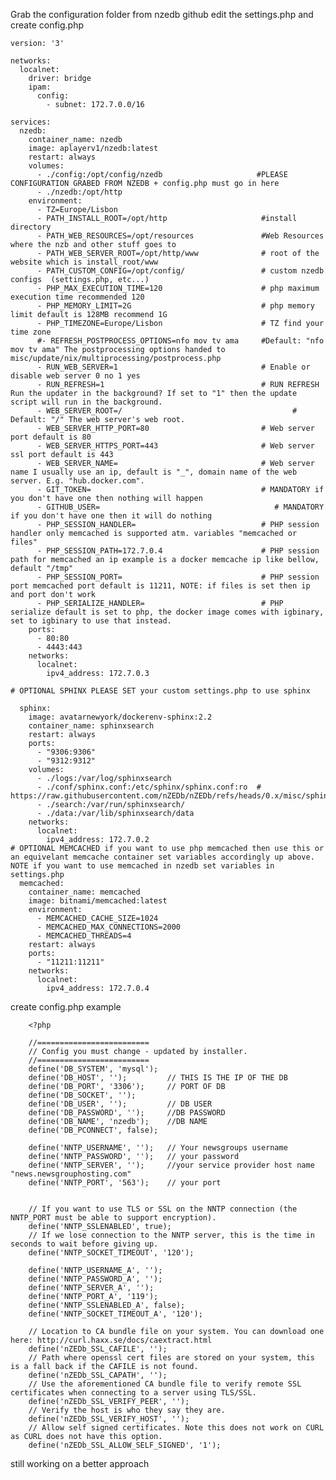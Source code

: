 Grab the configuration folder from nzedb github edit the settings.php and create config.php 

    version: '3'

    networks:
      localnet:
        driver: bridge
        ipam:
          config:
            - subnet: 172.7.0.0/16

    services:
      nzedb:
        container_name: nzedb
        image: aplayerv1/nzedb:latest
        restart: always
        volumes:
          - ./config:/opt/config/nzedb                     #PLEASE CONFIGURATION GRABED FROM NZEDB + config.php must go in here
          - ./nzedb:/opt/http
        environment:
          - TZ=Europe/Lisbon
          - PATH_INSTALL_ROOT=/opt/http                     #install directory
          - PATH_WEB_RESOURCES=/opt/resources               #Web Resources where the nzb and other stuff goes to
          - PATH_WEB_SERVER_ROOT=/opt/http/www              # root of the website which is install_root/www
          - PATH_CUSTOM_CONFIG=/opt/config/                 # custom nzedb configs  (settings.php, etc...)
          - PHP_MAX_EXECUTION_TIME=120                      # php maximum execution time recommended 120
          - PHP_MEMORY_LIMIT=2G                             # php memory limit default is 128MB recommend 1G
          - PHP_TIMEZONE=Europe/Lisbon                      # TZ find your time zone
          #- REFRESH_POSTPROCESS_OPTIONS=nfo mov tv ama     #Default: "nfo mov tv ama" The postprocessing options handed to misc/update/nix/multiprocessing/postprocess.php  
          - RUN_WEB_SERVER=1                                # Enable or disable web server 0 no 1 yes
          - RUN_REFRESH=1                                   # RUN REFRESH Run the updater in the background? If set to "1" then the update script will run in the background. 
          - WEB_SERVER_ROOT=/                                      # Default: "/" The web server's web root. 
          - WEB_SERVER_HTTP_PORT=80                         # Web server port default is 80
          - WEB_SERVER_HTTPS_PORT=443                       # Web server ssl port default is 443
          - WEB_SERVER_NAME=                                # Web server name I usually use an ip, default is "_", domain name of the web server. E.g. "hub.docker.com".
          - GIT_TOKEN=                                      # MANDATORY if you don't have one then nothing will happen
          - GITHUB_USER=                                       # MANDATORY if you don't have one then it will do nothing
          - PHP_SESSION_HANDLER=                            # PHP session handler only memcached is supported atm. variables "memcached or files"
          - PHP_SESSION_PATH=172.7.0.4                      # PHP session path for memcached an ip example is a docker memcache ip like bellow, default "/tmp"
          - PHP_SESSION_PORT=                               # PHP session port memcached port default is 11211, NOTE: if files is set then ip and port don't work
          - PHP_SERIALIZE_HANDLER=                          # PHP serialize default is set to php, the docker image comes with igbinary, set to igbinary to use that instead.
        ports:
          - 80:80
          - 4443:443
        networks:
          localnet:
            ipv4_address: 172.7.0.3

    # OPTIONAL SPHINX PLEASE SET your custom settings.php to use sphinx

      sphinx:
        image: avatarnewyork/dockerenv-sphinx:2.2
        container_name: sphinxsearch
        restart: always
        ports:
          - "9306:9306" 
          - "9312:9312"
        volumes:
          - ./logs:/var/log/sphinxsearch
          - ./conf/sphinx.conf:/etc/sphinx/sphinx.conf:ro  # https://raw.githubusercontent.com/nZEDb/nZEDb/refs/heads/0.x/misc/sphinxsearch/sphinx.conf
          - ./search:/var/run/sphinxsearch/
          - ./data:/var/lib/sphinxsearch/data 
        networks:
          localnet:
            ipv4_address: 172.7.0.2
    # OPTIONAL MEMCACHED if you want to use php memcached then use this or an equivelant memcache container set variables accordingly up above. NOTE if you want to use memcached in nzedb set variables in settings.php 
      memcached:
        container_name: memcached
        image: bitnami/memcached:latest
        environment:
          - MEMCACHED_CACHE_SIZE=1024
          - MEMCACHED_MAX_CONNECTIONS=2000
          - MEMCACHED_THREADS=4
        restart: always
        ports:
          - "11211:11211"
        networks:
          localnet:
            ipv4_address: 172.7.0.4

create config.php example

        <?php
        
        //=========================
        // Config you must change - updated by installer.
        //=========================
        define('DB_SYSTEM', 'mysql');
        define('DB_HOST', '');         // THIS IS THE IP OF THE DB
        define('DB_PORT', '3306');     // PORT OF DB
        define('DB_SOCKET', '');
        define('DB_USER', '');         // DB USER
        define('DB_PASSWORD', '');     //DB PASSWORD
        define('DB_NAME', 'nzedb');    //DB NAME
        define('DB_PCONNECT', false);
        
        define('NNTP_USERNAME', '');   // Your newsgroups username
        define('NNTP_PASSWORD', '');   // your password
        define('NNTP_SERVER', '');     //your service provider host name "news.newsgrouphosting.com"
        define('NNTP_PORT', '563');    // your port

        
        // If you want to use TLS or SSL on the NNTP connection (the NNTP_PORT must be able to support encryption).
        define('NNTP_SSLENABLED', true);
        // If we lose connection to the NNTP server, this is the time in seconds to wait before giving up.
        define('NNTP_SOCKET_TIMEOUT', '120');
        
        define('NNTP_USERNAME_A', '');
        define('NNTP_PASSWORD_A', '');
        define('NNTP_SERVER_A', '');
        define('NNTP_PORT_A', '119');
        define('NNTP_SSLENABLED_A', false);
        define('NNTP_SOCKET_TIMEOUT_A', '120');
        
        // Location to CA bundle file on your system. You can download one here: http://curl.haxx.se/docs/caextract.html
        define('nZEDb_SSL_CAFILE', '');
        // Path where openssl cert files are stored on your system, this is a fall back if the CAFILE is not found.
        define('nZEDb_SSL_CAPATH', '');
        // Use the aforementioned CA bundle file to verify remote SSL certificates when connecting to a server using TLS/SSL.
        define('nZEDb_SSL_VERIFY_PEER', '');
        // Verify the host is who they say they are.
        define('nZEDb_SSL_VERIFY_HOST', '');
        // Allow self signed certificates. Note this does not work on CURL as CURL does not have this option.
        define('nZEDb_SSL_ALLOW_SELF_SIGNED', '1');


still working on a better approach
